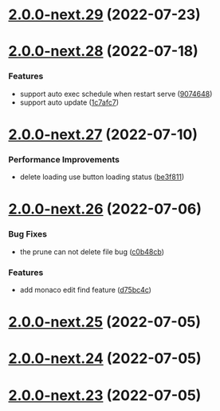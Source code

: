 # [2.0.0-next.29](https://github.com/likun7981/hlink/compare/app@2.0.0-next.28...app@2.0.0-next.29) (2022-07-23)

# [2.0.0-next.28](https://github.com/likun7981/hlink/compare/app@2.0.0-next.27...app@2.0.0-next.28) (2022-07-18)

### Features

- support auto exec schedule when restart serve ([9074648](https://github.com/likun7981/hlink/commit/90746483862236a6843d206f7b430d202403af6c))
- support auto update ([1c7afc7](https://github.com/likun7981/hlink/commit/1c7afc7425e269705b310dc1ab8655d5aa55d655))

# [2.0.0-next.27](https://github.com/likun7981/hlink/compare/app@2.0.0-next.26...app@2.0.0-next.27) (2022-07-10)

### Performance Improvements

- delete loading use button loading status ([be3f811](https://github.com/likun7981/hlink/commit/be3f8110ef6867e58a15696c58ecace7df9ddce8))

# [2.0.0-next.26](https://github.com/likun7981/hlink/compare/app@2.0.0-next.25...app@2.0.0-next.26) (2022-07-06)

### Bug Fixes

- the prune can not delete file bug ([c0b48cb](https://github.com/likun7981/hlink/commit/c0b48cb9a061edcf9b492b585f7c06d71522f193))

### Features

- add monaco edit find feature ([d75bc4c](https://github.com/likun7981/hlink/commit/d75bc4cbd4c4e722ff454d19e41f1df07c4546d0))

# [2.0.0-next.25](https://github.com/likun7981/hlink/compare/app@2.0.0-next.24...app@2.0.0-next.25) (2022-07-05)

# [2.0.0-next.24](https://github.com/likun7981/hlink/compare/app@2.0.0-next.23...app@2.0.0-next.24) (2022-07-05)

# [2.0.0-next.23](https://github.com/likun7981/hlink/compare/app@2.0.0-next.22...app@2.0.0-next.23) (2022-07-05)
